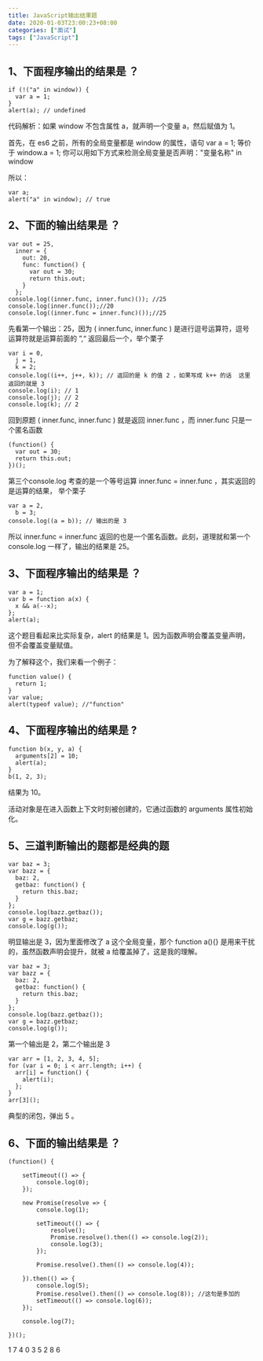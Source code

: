 ```yaml
---
title: JavaScript输出结果题
date: 2020-01-03T23:00:23+08:00
categories: ["面试"]
tags: ["JavaScript"]
---
```


## 1、下面程序输出的结果是 ？

```angular2
if (!("a" in window)) {
  var a = 1;
}
alert(a); // undefined
```

代码解析：如果 window 不包含属性 a，就声明一个变量 a，然后赋值为 1。

首先，在 es6 之前，所有的全局变量都是 window 的属性，语句 var a = 1; 等价于 window.a = 1; 你可以用如下方式来检测全局变量是否声明："变量名称" in window

所以：

```angular2
var a;
alert("a" in window); // true
```

## 2、下面的输出结果是 ？

```angular2
var out = 25,
  inner = {
    out: 20,
    func: function() {
      var out = 30;
      return this.out;
    }
  };
console.log((inner.func, inner.func)()); //25
console.log(inner.func());//20
console.log((inner.func = inner.func)());//25
```

先看第一个输出：25，因为 ( inner.func, inner.func ) 是进行逗号运算符，逗号运算符就是运算前面的 ”,“ 返回最后一个，举个栗子

```angular2
var i = 0,
  j = 1,
  k = 2;
console.log((i++, j++, k)); // 返回的是 k 的值 2 ，如果写成 k++ 的话  这里返回的就是 3
console.log(i); // 1
console.log(j); // 2
console.log(k); // 2
```

回到原题 ( inner.func, inner.func ) 就是返回 inner.func ，而 inner.func 只是一个匿名函数

```angular2
(function() {
  var out = 30;
  return this.out;
})();
```

第三个console.log 考查的是一个等号运算 inner.func = inner.func ，其实返回的是运算的结果， 举个栗子

```angular2
var a = 2,
  b = 3;
console.log((a = b)); // 输出的是 3
```

所以 inner.func = inner.func 返回的也是一个匿名函数。此刻，道理就和第一个 console.log 一样了，输出的结果是 25。


## 3、下面程序输出的结果是 ？

```angular2
var a = 1;
var b = function a(x) {
  x && a(--x);
};
alert(a);
```

这个题目看起来比实际复杂，alert 的结果是 1。因为函数声明会覆盖变量声明，但不会覆盖变量赋值。

为了解释这个，我们来看一个例子：

```angular2
function value() {
  return 1;
}
var value;
alert(typeof value); //"function"
```

## 4、下面程序输出的结果是 ?

```angular2
function b(x, y, a) {
  arguments[2] = 10;
  alert(a);
}
b(1, 2, 3);
```

结果为 10。

活动对象是在进入函数上下文时刻被创建的，它通过函数的 arguments 属性初始化。

## 5、三道判断输出的题都是经典的题

```angular2
var baz = 3;
var bazz = {
  baz: 2,
  getbaz: function() {
    return this.baz;
  }
};
console.log(bazz.getbaz());
var g = bazz.getbaz;
console.log(g());
```

明显输出是 3，因为里面修改了 a 这个全局变量，那个 function a(){} 是用来干扰的，虽然函数声明会提升，就被 a 给覆盖掉了，这是我的理解。

```angular2
var baz = 3;
var bazz = {
  baz: 2,
  getbaz: function() {
    return this.baz;
  }
};
console.log(bazz.getbaz());
var g = bazz.getbaz;
console.log(g());
```

第一个输出是 2，第二个输出是 3

```angular2
var arr = [1, 2, 3, 4, 5];
for (var i = 0; i < arr.length; i++) {
  arr[i] = function() {
    alert(i);
  };
}
arr[3]();
```

典型的闭包，弹出 5 。


## 6、下面的输出结果是 ？

```angular2
(function() {

    setTimeout(() => {
        console.log(0);
    });

    new Promise(resolve => {
        console.log(1);

        setTimeout(() => {
            resolve();
            Promise.resolve().then(() => console.log(2));
            console.log(3);
        });

        Promise.resolve().then(() => console.log(4));

    }).then(() => {
        console.log(5);
        Promise.resolve().then(() => console.log(8)); //这句是多加的
        setTimeout(() => console.log(6));
    });

    console.log(7);

})();
```

1 7 4 0 3 5 2 8 6





